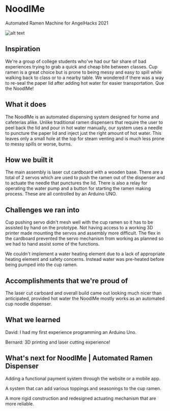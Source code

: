 # NoodlMe
Automated Ramen Machine for AngelHacks 2021

![alt text](https://github.com/TheDWu/NoodlMe/images/20210228_133932.jpg?raw=true)

## Inspiration
We're a group of college students who've had our fair share of bad experiences trying to grab a quick and cheap bite between classes. Cup ramen is a great choice but is prone to being messy and easy to spill while walking back to class or to a nearby table. We wondered if there was a way to re-seal the paper lid after adding hot water for easier transportation. Que the NoodlMe!

## What it does
The NoodlMe is an automated dispensing system designed for home and cafeterias alike. Unlike traditional ramen dispensers that require the user to peel back the lid and pour in hot water manually, our system uses a needle to puncture the paper lid and inject just the right amount of hot water. This leaves only a small hole at the top for steam venting and is much less prone to messy spills or worse, burns.

## How we built it
The main assembly is laser cut cardboard with a wooden base. There are a total of 2 servos which are used to push the ramen out of the dispenser and to actuate the needle that punctures the lid. There is also a relay for operating the water pump and a button for starting the ramen making process. These are all controlled by an Arduino UNO.

## Challenges we ran into
Cup pushing servo didn't mesh well with the cup ramen so it has to be assisted by hand on the prototype. Not having access to a working 3D printer made mounting the servos and assembly more difficult. The flex in the cardboard prevented the servo mechanism from working as planned so we had to hand assist some of the functions.

We couldn't implement a water heating element due to a lack of appropriate heating element and safety concerns. Instead water was pre-heated before being pumped into the cup ramen.

## Accomplishments that we're proud of
The laser cut carboard and overall build came out looking much nicer than anticipated, provided hot water the NoodlMe mostly works as an automated cup noodle dispenser.

## What we learned
David: I had my first experience programming an Arduino Uno.

Bernard: 3D printing and laser cutting experience!

## What's next for NoodlMe | Automated Ramen Dispenser
Adding a functional payment system through the website or a mobile app.

A system that can add various toppings and seasonings to the cup ramen.

A more rigid construction and redesigned actuating mechanism that are more reliable.
